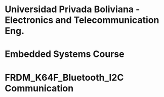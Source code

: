# Universidad Privada Boliviana - Electronics and Telecommunication Eng.
# Embedded Systems Course
# FRDM_K64F_Bluetooth_I2C Communication


